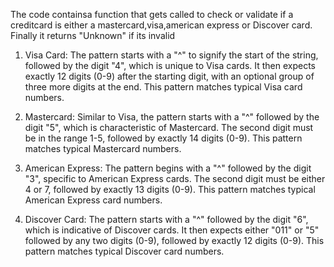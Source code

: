 The code containsa function that gets called to check or validate if a creditcard is either a mastercard,visa,american express or Discover card.
Finally it returns "Unknown" if its invalid
1. Visa Card: The pattern starts with a "^" to signify the start of the string, followed by the digit "4", which is unique to Visa cards. It then expects exactly 12 digits (0-9) after the starting digit, with an optional group of three more digits at the end. This pattern matches typical Visa card numbers.

2. Mastercard: Similar to Visa, the pattern starts with a "^" followed by the digit "5", which is characteristic of Mastercard. The second digit must be in the range 1-5, followed by exactly 14 digits (0-9). This pattern matches typical Mastercard numbers.

3. American Express: The pattern begins with a "^" followed by the digit "3", specific to American Express cards. The second digit must be either 4 or 7, followed by exactly 13 digits (0-9). This pattern matches typical American Express card numbers.

4. Discover Card: The pattern starts with a "^" followed by the digit "6", which is indicative of Discover cards. It then expects either "011" or "5" followed by any two digits (0-9), followed by exactly 12 digits (0-9). This pattern matches typical Discover card numbers.
